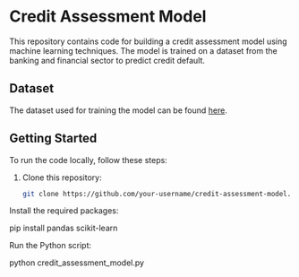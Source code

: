 # Credit Assessment Model

This repository contains code for building a credit assessment model using machine learning techniques. The model is trained on a dataset from the banking and financial sector to predict credit default.

## Dataset

The dataset used for training the model can be found [here](https://github.com/YBIFoundation/Dataset/raw/main/Credit%20Default.csv).

## Getting Started

To run the code locally, follow these steps:

1. Clone this repository:
   ```bash
   git clone https://github.com/your-username/credit-assessment-model.git

Install the required packages:

pip install pandas scikit-learn

Run the Python script: 

python credit_assessment_model.py
